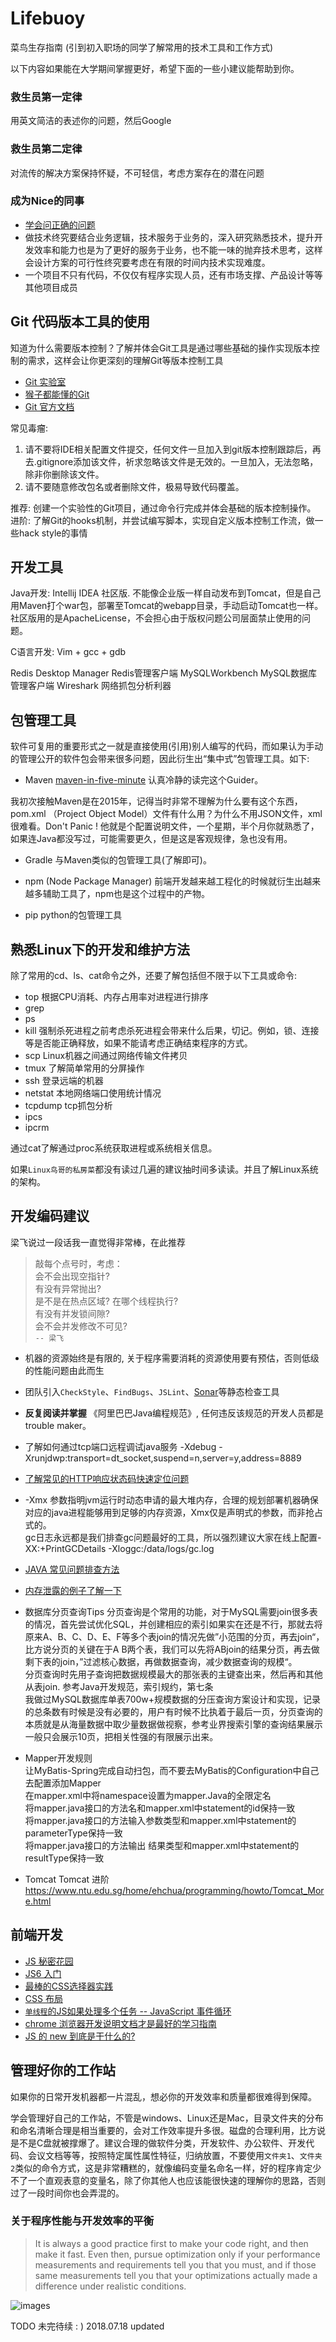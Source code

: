 # Lifebuoy
菜鸟生存指南  (引到初入职场的同学了解常用的技术工具和工作方式)

以下内容如果能在大学期间掌握更好，希望下面的一些小建议能帮助到你。


### 救生员第一定律
用英文简洁的表述你的问题，然后Google
### 救生员第二定律
对流传的解决方案保持怀疑，不可轻信，考虑方案存在的潜在问题
### 成为Nice的同事
* [学会问正确的问题](https://github.com/ryanhanwu/How-To-Ask-Questions-The-Smart-Way)
* 做技术终究要结合业务逻辑，技术服务于业务的，深入研究熟悉技术，提升开发效率和能力也是为了更好的服务于业务，也不能一味的抛弃技术思考，这样会设计方案的可行性终究要考虑在有限的时间内技术实现难度。
* 一个项目不只有代码，不仅仅有程序实现人员，还有市场支撑、产品设计等等其他项目成员

## Git 代码版本工具的使用
知道为什么需要版本控制？了解并体会Git工具是通过哪些基础的操作实现版本控制的需求，这样会让你更深刻的理解Git等版本控制工具
* [Git 实验室](https://learngitbranching.js.org/)
* [猴子都能懂的Git](https://backlog.com/git-tutorial/cn/)
* [Git 官方文档](https://git-scm.com/book/zh/v2)

常见毒瘤:
1. 请不要将IDE相关配置文件提交，任何文件一旦加入到git版本控制跟踪后，再去.gitignore添加该文件，祈求忽略该文件是无效的。一旦加入，无法忽略，除非你删除该文件。
2. 请不要随意修改包名或者删除文件，极易导致代码覆盖。

推荐: 创建一个实验性的Git项目，通过命令行完成并体会基础的版本控制操作。  
进阶: 了解Git的hooks机制，并尝试编写脚本，实现自定义版本控制工作流，做一些hack style的事情  

## 开发工具
Java开发: Intellij IDEA 社区版.  不能像企业版一样自动发布到Tomcat，但是自己用Maven打个war包，部署至Tomcat的webapp目录，手动启动Tomcat也一样。社区版用的是ApacheLicense，不会担心由于版权问题公司层面禁止使用的问题。

C语言开发: Vim + gcc + gdb 

Redis Desktop Manager Redis管理客户端 
MySQLWorkbench MySQL数据库管理客户端 
Wireshark 网络抓包分析利器 

## 包管理工具
软件可复用的重要形式之一就是直接使用(引用)别人编写的代码，而如果认为手动的管理公开的软件包会带来很多问题，因此衍生出“集中式”包管理工具。如下:
* Maven  [maven-in-five-minute](https://maven.apache.org/guides/getting-started/maven-in-five-minutes.html) 认真冷静的读完这个Guider。

我初次接触Maven是在2015年，记得当时非常不理解为什么要有这个东西，pom.xml （Project Object Model）文件有什么用？为什么不用JSON文件，xml很难看。Don't Panic ! 他就是个配置说明文件，一个星期，半个月你就熟悉了，如果连Java都没写过，可能需要更久，但是这是客观规律，急也没有用。

* Gradle 与Maven类似的包管理工具(了解即可)。

* npm (Node Package Manager)
 前端开发越来越工程化的时候就衍生出越来越多辅助工具了，npm也是这个过程中的产物。  
* pip python的包管理工具

## 熟悉Linux下的开发和维护方法

除了常用的cd、ls、cat命令之外，还要了解包括但不限于以下工具或命令:

* top 根据CPU消耗、内存占用率对进程进行排序
* grep
* ps
* kill 强制杀死进程之前考虑杀死进程会带来什么后果，切记。例如，锁、连接等是否能正确释放，如果不能请考虑正确结束程序的方式。
* scp Linux机器之间通过网络传输文件拷贝
* tmux 了解简单常用的分屏操作
* ssh 登录远端的机器
* netstat 本地网络端口使用统计情况
* tcpdump tcp抓包分析
* ipcs
* ipcrm

通过cat了解通过proc系统获取进程或系统相关信息。

如果`Linux鸟哥的私房菜`都没有读过几遍的建议抽时间多读读。并且了解Linux系统的架构。

## 开发编码建议

梁飞说过一段话我一直觉得非常棒，在此推荐

> 敲每个点号时，考虑：  
会不会出现空指针?  
有没有异常抛出?  
是不是在热点区域? 
在哪个线程执行?  
有没有并发锁间隙?  
会不会并发修改不可见?  
`-- 梁飞`

* 机器的资源始终是有限的, 关于程序需要消耗的资源使用要有预估，否则低级的性能问题由此而生 
* 团队引入`CheckStyle`、`FindBugs`、`JSLint`、[Sonar](https://www.sonarsource.com/plans-and-pricing/community/)等静态检查工具 
* **反复阅读并掌握** 《阿里巴巴Java编程规范》, 任何违反该规范的开发人员都是trouble maker。 

* 了解如何通过tcp端口远程调试java服务
 -Xdebug -Xrunjdwp:transport=dt_socket,suspend=n,server=y,address=8889

* [了解常见的HTTP响应状态码快速定位问题](https://zh.wikipedia.org/wiki/HTTP%E7%8A%B6%E6%80%81%E7%A0%81)

* -Xmx 参数指明jvm运行时动态申请的最大堆内存，合理的规划部署机器确保对应的java进程能够用到足够的内存资源，Xmx仅是声明式的参数，而非抢占式的。  
gc日志永远都是我们排查gc问题最好的工具，所以强烈建议大家在线上配置-XX:+PrintGCDetails -Xloggc:/data/logs/gc.log

* [JAVA 常见问题排查方法](https://github.com/fujohnwang/wonderful-slides/blob/master/Java%E5%B8%B8%E8%A7%81%E9%97%AE%E9%A2%98%E6%8E%92%E6%9F%A5%5B%E6%AF%95%E7%8E%84%5D1397440786.pdf)

* [内存泄露的例子了解一下](https://gist.github.com/djangofan/2713839)

* 数据库分页查询Tips
分页查询是个常用的功能，对于MySQL需要join很多表的情况，首先尝试优化SQL，并创建相应的索引如果实在还是不行，那就去将原来A、B、C、D、E、F等多个表join的情况先做”小范围的分页，再去join“，比方说分页的关键在于A B两个表，我们可以先将ABjoin的结果分页，再去做剩下表的join，”过滤核心数据，再做数据查询，减少数据查询的规模“。  
分页查询时先用子查询把数据规模最大的那张表的主键查出来，然后再和其他从表join. 参考Java开发规范，索引规约，第七条  
我做过MySQL数据库单表700w+规模数据的分压查询方案设计和实现，记录的总条数有时候是没有必要的，用户有时候不比执着于最后一页，分页查询的本质就是从海量数据中取少量数据做视察，参考业界搜索引擎的查询结果展示一般只会展示10页，把相关性强的有限展示出来。

* Mapper开发规则  
让MyBatis-Spring完成自动扫包，而不要去MyBatis的Configuration中自己去配置添加Mapper  
在mapper.xml中将namespace设置为mapper.Java的全限定名  
将mapper.java接口的方法名和mapper.xml中statement的id保持一致  
将mapper.java接口的方法输入参数类型和mapper.xml中statement的parameterType保持一致  
将mapper.java接口的方法输出 结果类型和mapper.xml中statement的resultType保持一致  

* Tomcat 
Tomcat 进阶 https://www.ntu.edu.sg/home/ehchua/programming/howto/Tomcat_More.html 

## 前端开发
* [JS 秘密花园](http://bonsaiden.github.io/JavaScript-Garden/zh/#object.forinloop)
* [JS6 入门](http://es6.ruanyifeng.com/?search=import&x=0&y=0)
* [最棒的CSS选择器实践](https://flukeout.github.io/)
* [CSS 布局](http://zh.learnlayout.com/)
* [`单线程`的JS如果处理多个任务 -- JavaScript 事件循环](https://vimeo.com/96425312)
* [chrome 浏览器开发说明文档才是最好的学习指南](
https://developers.google.com/web/tools/chrome-devtools/)
* [JS 的 new 到底是干什么的?](https://zhuanlan.zhihu.com/p/23987456?refer=study-fe)

## 管理好你的工作站

如果你的日常开发机器都一片混乱，想必你的开发效率和质量都很难得到保障。

学会管理好自己的工作站，不管是windows、Linux还是Mac，目录文件夹的分布和命名清晰合理是相当重要的，会对工作效率提升多很。磁盘的合理利用，比方说是不是C盘就被撑爆了。建议合理的做软件分类，开发软件、办公软件、开发代码、会议文档等等，按照特定属性属性特征，归纳放置，不要使用`文件夹1`、`文件夹2`类似的命令方式，这是非常糟糕的，就像编码变量名命名一样，好的程序肯定少不了一个直观表意的变量名，除了你其他人也应该能很快速的理解你的思路，否则过了一段时间你也会弄混的。

### 关于程序性能与开发效率的平衡

> It is always a good practice first to make your code right, and then make it fast. Even then, pursue optimization only if your performance measurements and requirements tell you that you must, and if those same measurements tell you that your optimizations actually made a difference under realistic conditions.

![images](/src/images/img_0179.jpg)

TODO 未完待续 : ) 2018.07.18 updated